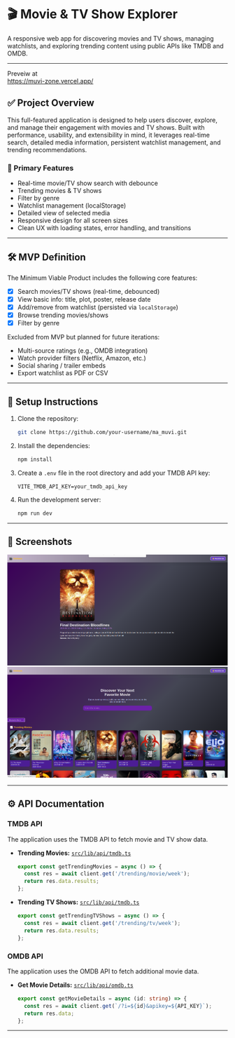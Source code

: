 # 🎬 Movie & TV Show Explorer

A responsive web app for discovering movies and TV shows, managing watchlists, and exploring trending content using public APIs like TMDB and OMDB.

---

Preveiw at    
    https://muvi-zone.vercel.app/

## ✅ Project Overview

This full-featured application is designed to help users discover, explore, and manage their engagement with movies and TV shows. Built with performance, usability, and extensibility in mind, it leverages real-time search, detailed media information, persistent watchlist management, and trending recommendations.

### 🔧 Primary Features
- Real-time movie/TV show search with debounce
- Trending movies & TV shows
- Filter by genre
- Watchlist management (localStorage)
- Detailed view of selected media
- Responsive design for all screen sizes
- Clean UX with loading states, error handling, and transitions

---

## 🛠️ MVP Definition

The Minimum Viable Product includes the following core features:
- [x] Search movies/TV shows (real-time, debounced)
- [x] View basic info: title, plot, poster, release date
- [x] Add/remove from watchlist (persisted via `localStorage`)
- [x] Browse trending movies/shows
- [x] Filter by genre

Excluded from MVP but planned for future iterations:
- Multi-source ratings (e.g., OMDB integration)
- Watch provider filters (Netflix, Amazon, etc.)
- Social sharing / trailer embeds
- Export watchlist as PDF or CSV

---

## 🚀 Setup Instructions

1.  Clone the repository:

    ```bash
    git clone https://github.com/your-username/ma_muvi.git
    ```
2.  Install the dependencies:

    ```bash
    npm install
    ```
3.  Create a `.env` file in the root directory and add your TMDB API key:

    ```
    VITE_TMDB_API_KEY=your_tmdb_api_key
    ```
4.  Run the development server:

    ```bash
    npm run dev
    ```

---

## 📸 Screenshots


![Placeholder Screenshot 1](static/placeholder_screenshot_1.png)
![Placeholder Screenshot 2](static/placeholder_screenshot_2.png)

---

## ⚙️ API Documentation

### TMDB API

The application uses the TMDB API to fetch movie and TV show data.

*   **Trending Movies:** [`src/lib/api/tmdb.ts`](src/lib/api/tmdb.ts)
    ```typescript
    export const getTrendingMovies = async () => {
      const res = await client.get('/trending/movie/week');
      return res.data.results;
    };
    ```
*   **Trending TV Shows:** [`src/lib/api/tmdb.ts`](src/lib/api/tmdb.ts)
    ```typescript
    export const getTrendingTVShows = async () => {
      const res = await client.get('/trending/tv/week');
      return res.data.results;
    };
    ```

### OMDB API

The application uses the OMDB API to fetch additional movie data.

*   **Get Movie Details:** [`src/lib/api/omdb.ts`](src/lib/api/omdb.ts)
    ```typescript
    export const getMovieDetails = async (id: string) => {
      const res = await client.get(`/?i=${id}&apikey=${API_KEY}`);
      return res.data;
    };
    ```
---
